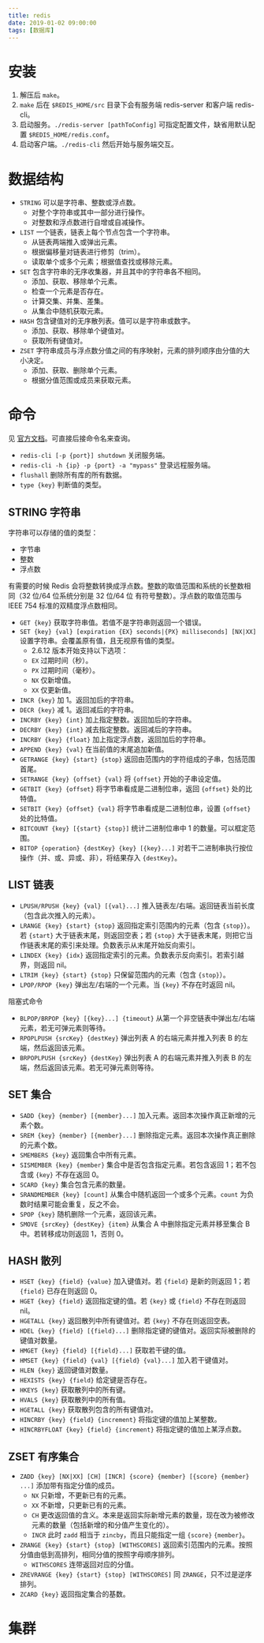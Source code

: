```yaml
---
title: redis
date: 2019-01-02 09:00:00
tags: [数据库]
---
```


# 安装

1. 解压后 `make`。
2. `make` 后在 `$REDIS_HOME/src` 目录下会有服务端 redis-server 和客户端 redis-cli。
3. 启动服务。`./redis-server [pathToConfig]` 可指定配置文件，缺省用默认配置 `$REDIS_HOME/redis.conf`。
4. 启动客户端。`./redis-cli` 然后开始与服务端交互。

<!-- more -->

# 数据结构

- `STRING` 可以是字符串、整数或浮点数。
  - 对整个字符串或其中一部分进行操作。
  - 对整数和浮点数进行自增或自减操作。
- `LIST` 一个链表，链表上每个节点包含一个字符串。
  - 从链表两端推入或弹出元素。
  - 根据偏移量对链表进行修剪（trim）。
  - 读取单个或多个元素；根据值查找或移除元素。
- `SET` 包含字符串的无序收集器，并且其中的字符串各不相同。
  - 添加、获取、移除单个元素。
  - 检查一个元素是否存在。
  - 计算交集、并集、差集。
  - 从集合中随机获取元素。
- `HASH` 包含键值对的无序散列表。值可以是字符串或数字。
  - 添加、获取、移除单个键值对。
  - 获取所有键值对。
- `ZSET` 字符串成员与浮点数分值之间的有序映射，元素的排列顺序由分值的大小决定。
  - 添加、获取、删除单个元素。
  - 根据分值范围或成员来获取元素。


# 命令

见 [官方文档](http://redis.io/commands)。可直接后接命令名来查询。

- `redis-cli [-p {port}] shutdown` 关闭服务端。
- `redis-cli -h {ip} -p {port} -a "mypass"` 登录远程服务端。
- `flushall` 删除所有库的所有数据。
- `type {key}` 判断值的类型。

## STRING 字符串

字符串可以存储的值的类型：

- 字节串
- 整数
- 浮点数

有需要的时候 Redis 会将整数转换成浮点数。整数的取值范围和系统的长整数相同（32 位/64 位系统分别是 32 位/64 位 有符号整数）。浮点数的取值范围与 IEEE 754 标准的双精度浮点数相同。

- `GET {key}` 获取字符串值。若值不是字符串则返回一个错误。
- `SET {key} {val} [expiration {EX} seconds|{PX} milliseconds] [NX|XX]` 设置字符串。会覆盖原有值，且无视原有值的类型。
  - 2.6.12 版本开始支持以下选项：
  - `EX` 过期时间（秒）。
  - `PX` 过期时间（毫秒）。
  - `NX` 仅新增值。
  - `XX` 仅更新值。
- `INCR {key}` 加 1。返回加后的字符串。
- `DECR {key}` 减 1。返回减后的字符串。
- `INCRBY {key} {int}` 加上指定整数。返回加后的字符串。
- `DECRBY {key} {int}` 减去指定整数。返回减后的字符串。
- `INCRBY {key} {float}` 加上指定浮点数，返回加后的字符串。
- `APPEND {key} {val}` 在当前值的末尾追加新值。
- `GETRANGE {key} {start} {stop}` 返回由范围内的字符组成的子串，包括范围首尾。
- `SETRANGE {key} {offset} {val}` 将 `{offset}` 开始的子串设定值。
- `GETBIT {key} {offset}` 将字节串看成是二进制位串，返回 `{offset}` 处的比特值。
- `SETBIT {key} {offset} {val}` 将字节串看成是二进制位串，设置 `{offset}` 处的比特值。
- `BITCOUNT {key} [{start} {stop}]` 统计二进制位串中 1 的数量。可以框定范围。
- `BITOP {operation} {destKey} {key} [{key}...]` 对若干二进制串执行按位操作（并、或、异或、非），将结果存入 `{destKey}`。


## LIST 链表

- `LPUSH/RPUSH {key} {val} [{val}...]` 推入链表左/右端。返回链表当前长度（包含此次推入的元素）。
- `LRANGE {key} {start} {stop}` 返回指定索引范围内的元素（包含 `{stop}`）。若 `{start}` 大于链表末尾，则返回空表；若 `{stop}` 大于链表末尾，则把它当作链表末尾的索引来处理。负数表示从末尾开始反向索引。
- `LINDEX {key} {idx}` 返回指定索引的元素。负数表示反向索引。若索引越界，则返回 nil。
- `LTRIM {key} {start} {stop}` 只保留范围内的元素（包含 `{stop}`）。
- `LPOP/RPOP {key}` 弹出左/右端的一个元素。当 `{key}` 不存在时返回 nil。

阻塞式命令

- `BLPOP/BRPOP {key} [{key}...] {timeout}` 从第一个非空链表中弹出左/右端元素，若无可弹元素则等待。
- `RPOPLPUSH {srcKey} {destKey}` 弹出列表 A 的右端元素并推入列表 B 的左端，然后返回该元素。
- `BRPOPLPUSH {srcKey} {destKey}` 弹出列表 A 的右端元素并推入列表 B 的左端，然后返回该元素。若无可弹元素则等待。

## SET 集合

- `SADD {key} {member} [{member}...]` 加入元素。返回本次操作真正新增的元素个数。
- `SREM {key} {member} [{member}...]` 删除指定元素。返回本次操作真正删除的元素个数。
- `SMEMBERS {key}` 返回集合中所有元素。
- `SISMEMBER {key} {member}` 集合中是否包含指定元素。若包含返回 1；若不包含或 `{key}` 不存在返回 0。
- `SCARD {key}` 集合包含元素的数量。
- `SRANDMEMBER {key} [count]` 从集合中随机返回一个或多个元素。`count` 为负数时结果可能会重复，反之不会。
- `SPOP {key}` 随机删除一个元素，返回该元素。
- `SMOVE {srcKey} {destKey} {item}` 从集合 A 中删除指定元素并移至集合 B 中。若转移成功则返回 1，否则 0。

## HASH 散列

- `HSET {key} {field} {value}` 加入键值对。若 `{field}` 是新的则返回 1；若 `{field}` 已存在则返回 0。
- `HGET {key} {field}` 返回指定键的值。若 `{key}` 或 `{field}` 不存在则返回 nil。
- `HGETALL {key}` 返回散列中所有键值对。若 `{key}` 不存在则返回空表。
- `HDEL {key} {field} [{field}...]` 删除指定键的键值对。返回实际被删除的键值对数量。
- `HMGET {key} {field} [{field}...]` 获取若干键的值。
- `HMSET {key} {field} {val} [{field} {val}...]` 加入若干键值对。
- `HLEN {key}` 返回键值对数量。
- `HEXISTS {key} {field}` 给定键是否存在。
- `HKEYS {key}` 获取散列中的所有键。
- `HVALS {key}` 获取散列中的所有值。
- `HGETALL {key}` 获取散列包含的所有键值对。
- `HINCRBY {key} {field} {increment}` 将指定键的值加上某整数。
- `HINCRBYFLOAT {key} {field} {increment}` 将指定键的值加上某浮点数。


## ZSET 有序集合

- `ZADD {key} [NX|XX] [CH] [INCR] {score} {member} [{score} {member} ...]` 添加带有指定分值的成员。
  - `NX` 只新增，不更新已有的元素。
  - `XX` 不新增，只更新已有的元素。
  - `CH` 更改返回值的含义。本来是返回实际新增元素的数量，现在改为被修改元素的数量（包括新增的和分值产生变化的）。
  - `INCR` 此时 `zadd` 相当于 `zincby`，而且只能指定一组 `{score}` `{member}`。
- `ZRANGE {key} {start} {stop} [WITHSCORES]` 返回索引范围内的元素。按照分值由低到高排列，相同分值的按照字母顺序排列。
  - `WITHSCORES` 连带返回对应的分值。
- `ZREVRANGE {key} {start} {stop} [WITHSCORES]` 同 `ZRANGE`，只不过是逆序排列。
- `ZCARD {key}` 返回指定集合的基数。

# 集群

##
